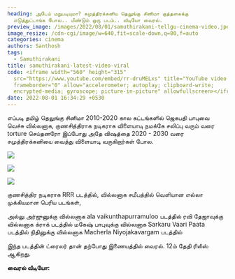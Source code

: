 ```yaml
---
heading: அடேய் மறுபடியுமா? சமுத்திரக்கனிய தெலுங்கு சினிமா குத்தகைக்கு
  எடுத்துட்டாங்க போல.. மீண்டும் ஒரு படம்.. வீடியோ வைரல்.
preview_image: /images/2022/08/01/samuthirakani-tellgu-cinema-video.jpeg
image_resize: /cdn-cgi/image/w=640,fit=scale-down,q=80,f=auto
categories: cinema
authors: Santhosh
tags:
  - Samuthirakani
title: samuthirakani-latest-video-viral
code: <iframe width="560" height="315"
  src="https://www.youtube.com/embed/rr-druMELxs" title="YouTube video player"
  frameborder="0" allow="accelerometer; autoplay; clipboard-write;
  encrypted-media; gyroscope; picture-in-picture" allowfullscreen></iframe>
date: 2022-08-01 16:34:29 +0530
---
```

எப்படி தமிழ் தெலுங்கு சினிமா 2010-2020 கால கட்டங்களில் ஜெகபதி பாபுவை வெச்சு வில்லனாக, குணசித்திராக நடிகராக விளையாடி நமக்கே சலிப்பு வரும் வரை torture செய்தனரோ இப்போது அதே விஷத்தை 2020 - 2030 வரை சமுத்திரக்கனியை வைத்து விளையாடி வருகிறார்கள் போல.

![](/images/2022/08/01/samuthirakanai-telugu-movie-1.jpeg)

![](/images/2022/08/01/samuthirakanai-telugu-movie-2.jpeg)

![](/images/2022/08/01/samuthirakanai-telugu-movie-3.jpeg)

குணசித்திர நடிகராக RRR படத்தில், வில்லனாக சமீபத்தில் வெளியான எல்லா முக்கியமான பெரிய படங்கள்,

அல்லு அர்ஜுனுக்கு வில்லனாக ala vaikunthapurramuloo படத்தில் 
ரவி தேஜாவுக்கு வில்லனாக க்ராக் படத்தில் 
மகேஷ் பாபுவுக்கு வில்லனாக Sarkaru Vaari Paata படத்தில் 
நிதினுக்கு வில்லனாக Macherla Niyojakavargam படத்தில்

இந்த படத்தின் ட்ரைலர் தான் தற்போது இணையத்தில் வைரல். 12ம் தேதி ரிலீஸ் ஆகிறது.

**வைரல் வீடியோ:**